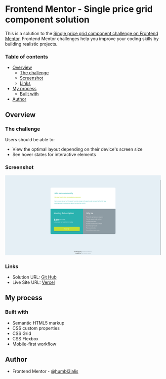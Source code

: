 # Frontend Mentor - Single price grid component solution

This is a solution to the [Single price grid component challenge on Frontend Mentor](https://www.frontendmentor.io/challenges/single-price-grid-component-5ce41129d0ff452fec5abbbc). Frontend Mentor challenges help you improve your coding skills by building realistic projects. 

### Table of contents

- [Overview](#overview)
  - [The challenge](#the-challenge)
  - [Screenshot](#screenshot)
  - [Links](#links)
- [My process](#my-process)
  - [Built with](#built-with)
- [Author](#author)


## Overview

### The challenge

Users should be able to:

- View the optimal layout depending on their device's screen size
- See hover states for interactive elements

### Screenshot

![](./screenshot.png)



### Links

- Solution URL: [Git Hub](https://github.com/humbl3lalis/single_price_grid_component.git)
- Live Site URL: [Vercel](https://single-price-grid-component-omega-six.vercel.app/)

## My process

### Built with

- Semantic HTML5 markup
- CSS custom properties
- CSS Grid
- CSS Flexbox
- Mobile-first workflow

## Author

- Frontend Mentor - [@humbl3lalis](https://www.frontendmentor.io/profile/humbl3lalis)

